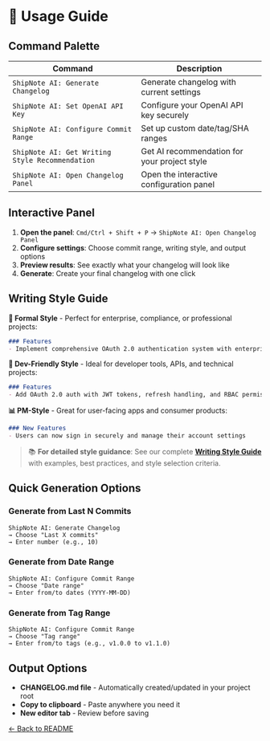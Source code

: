# 📖 Usage Guide

## Command Palette

| Command | Description |
|---------|-------------|
| `ShipNote AI: Generate Changelog` | Generate changelog with current settings |
| `ShipNote AI: Set OpenAI API Key` | Configure your OpenAI API key securely |
| `ShipNote AI: Configure Commit Range` | Set up custom date/tag/SHA ranges |
| `ShipNote AI: Get Writing Style Recommendation` | Get AI recommendation for your project style |
| `ShipNote AI: Open Changelog Panel` | Open the interactive configuration panel |

## Interactive Panel

1. **Open the panel**: `Cmd/Ctrl + Shift + P` → `ShipNote AI: Open Changelog Panel`
2. **Configure settings**: Choose commit range, writing style, and output options
3. **Preview results**: See exactly what your changelog will look like
4. **Generate**: Create your final changelog with one click

## Writing Style Guide

**🏢 Formal Style** - Perfect for enterprise, compliance, or professional projects:
```markdown
### Features
- Implement comprehensive OAuth 2.0 authentication system with enterprise-grade security measures and audit logging compliance
```

**🔧 Dev-Friendly Style** - Ideal for developer tools, APIs, and technical projects:
```markdown
### Features
- Add OAuth 2.0 auth with JWT tokens, refresh handling, and RBAC permissions
```

**📊 PM-Style** - Great for user-facing apps and consumer products:
```markdown
### New Features
- Users can now sign in securely and manage their account settings
```

> 📚 **For detailed style guidance**: See our complete **[Writing Style Guide](../features/writing-style-guide.md)** with examples, best practices, and style selection criteria.

## Quick Generation Options

### Generate from Last N Commits
```
ShipNote AI: Generate Changelog
→ Choose "Last X commits"
→ Enter number (e.g., 10)
```

### Generate from Date Range
```
ShipNote AI: Configure Commit Range
→ Choose "Date range"
→ Enter from/to dates (YYYY-MM-DD)
```

### Generate from Tag Range
```
ShipNote AI: Configure Commit Range
→ Choose "Tag range"
→ Enter from/to tags (e.g., v1.0.0 to v1.1.0)
```

## Output Options

- **CHANGELOG.md file** - Automatically created/updated in your project root
- **Copy to clipboard** - Paste anywhere you need it
- **New editor tab** - Review before saving

[← Back to README](../README.md)

